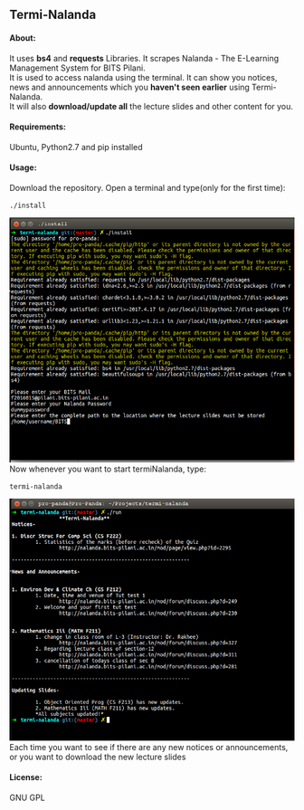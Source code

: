 ## Termi-Nalanda
#### About:
It uses **bs4** and **requests** Libraries. It scrapes Nalanda - The E-Learning Management System for BITS Pilani.<br>It is used to access nalanda using the terminal. It can show you notices, news and announcements which you **haven't seen earlier** using Termi-Nalanda.<br>It will also **download/update all** the lecture slides and other content for you.<br>
#### Requirements:
Ubuntu, Python2.7 and pip installed
<br>
#### Usage:
Download the repository. Open a terminal and type(only for the first time): <br>
```shell
./install 
```
![Installation](src/res/info.png)<br>
Now whenever you want to start termiNalanda, type:
```shell
termi-nalanda
```
![Demonstration](src/res/info2.png)<br>
Each time you want to see if there are any new notices or announcements, or you want to download the new lecture slides
<br>
#### License:
GNU GPL

